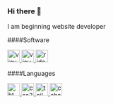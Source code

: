 ### Hi there 👋

I am beginning website developer

####Software

<a href="https://code.visualstudio.com/" target="_blank" rel="noreferrer">
  <img src="https://upload.wikimedia.org/wikipedia/commons/9/9a/Visual_Studio_Code_1.35_icon.svg" alt="visualstudiocode" width="28px" height="28px">
</a>
<a href="https://visualstudio.microsoft.com/" target="_blank" rel="noreferrer">
  <img src="https://upload.wikimedia.org/wikipedia/commons/2/2c/Visual_Studio_Icon_2022.svg" alt="visualstudio" width="28px" height="28px">
</a>
<a href="https://www.jetbrains.com/rider" target="_blank" rel="noreferrer">
  <img src="https://upload.wikimedia.org/wikipedia/commons/6/6e/JetBrains_Rider_Icon.svg" alt="rider" width="28px" height="28px">
</a>

####Languages

<a href="https://www.w3.org/html/" target="_blank" rel="noreferrer"> 
  <img src="https://cdn-icons-png.flaticon.com/512/174/174854.png" alt="html5" width="28px" height="28px"/> 
</a> 
<a href="https://www.w3schools.com/css/" target="_blank" rel="noreferrer"> 
  <img src="https://cdn-icons-png.flaticon.com/512/732/732190.png" alt="css3" width="28px" height="28px"/> 
</a> 
<a href="https://tailwindcss.com/" target="_blank" rel="noreferrer"> 
  <img src="https://upload.wikimedia.org/wikipedia/commons/d/d5/Tailwind_CSS_Logo.svg" alt="tailwind" width="28px" height="28px"/> 
</a> 
<a href="https://www.w3schools.com/cs/" target="_blank" rel="noreferrer"> 
  <img src="https://uxwing.com/wp-content/themes/uxwing/download/brands-and-social-media/c-sharp-programming-language-icon.png" alt="csharp" width="28px" height="28px"/> 
</a>
